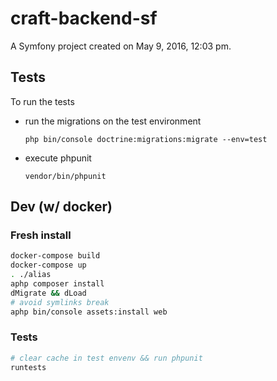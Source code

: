 craft-backend-sf
================

A Symfony project created on May 9, 2016, 12:03 pm.

## Tests
To run the tests

- run the migrations on the test environment

    `php bin/console doctrine:migrations:migrate --env=test`

- execute phpunit

    `vendor/bin/phpunit` 


## Dev (w/ docker)
### Fresh install
```sh
docker-compose build
docker-compose up
. ./alias
aphp composer install
dMigrate && dLoad
# avoid symlinks break
aphp bin/console assets:install web
```

### Tests
```sh
# clear cache in test envenv && run phpunit
runtests
```
